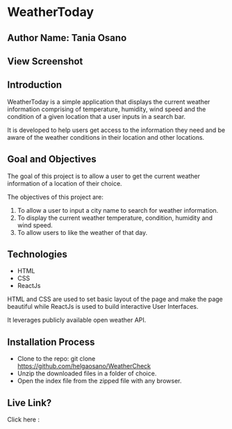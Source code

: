 # WeatherToday 
## Author Name: Tania Osano

## View Screenshot

## Introduction
WeatherToday is a simple application that displays the current weather information comprising of temperature, humidity, wind speed and the condition of a given location that a user inputs in a search bar.

It is developed to help users get access to the information they need and be aware of the weather conditions in their location and other locations.

## Goal and Objectives
The goal of this project is to allow a user to get the current weather information of a location of their choice.

The objectives of this project are:

1. To allow a user to input a city name to search for weather information.
2. To display the current weather temperature, condition, humidity and wind speed.
3. To allow users to like the weather of that day.

## Technologies
- HTML 
- CSS
- ReactJs

HTML and CSS are used to set basic layout of the page and make the page beautiful while ReactJs is used to build interactive User Interfaces.

It leverages publicly available open weather API.

## Installation Process

- Clone to the repo: git clone https://github.com/helgaosano/WeatherCheck
- Unzip the downloaded files in a folder of choice.
- Open the index file from the zipped file with any browser.

## Live Link?

Click here : 


